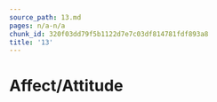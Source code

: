 ```yaml
---
source_path: 13.md
pages: n/a-n/a
chunk_id: 320f03dd79f5b1122d7e7c03df814781fdf893a8
title: '13'
---
```

# Affect/Attitude
